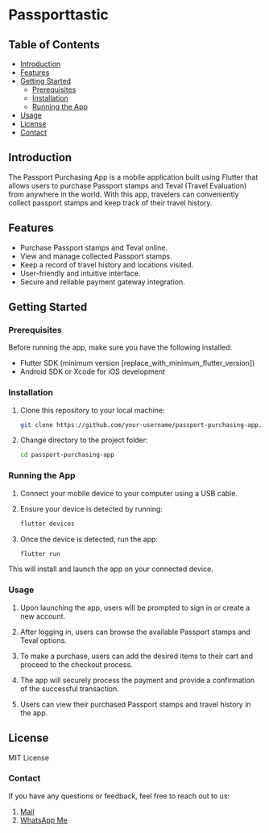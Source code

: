 # Passporttastic

<!-- ![App Screenshot](logo1.png) Replace this with a screenshot of your app -->

## Table of Contents

- [Introduction](#introduction)
- [Features](#features)
- [Getting Started](#getting-started)
  - [Prerequisites](#prerequisites)
  - [Installation](#installation)
  - [Running the App](#running-the-app)
- [Usage](#usage)
- [License](#license)
- [Contact](#contact)

## Introduction

The Passport Purchasing App is a mobile application built using Flutter that allows users to purchase Passport stamps and Teval (Travel Evaluation) from anywhere in the world. With this app, travelers can conveniently collect passport stamps and keep track of their travel history.

## Features

- Purchase Passport stamps and Teval online.
- View and manage collected Passport stamps.
- Keep a record of travel history and locations visited.
- User-friendly and intuitive interface.
- Secure and reliable payment gateway integration.

## Getting Started

### Prerequisites

Before running the app, make sure you have the following installed:

- Flutter SDK (minimum version [replace_with_minimum_flutter_version])
- Android SDK or Xcode for iOS development

### Installation

1. Clone this repository to your local machine:

   ```bash
   git clone https://github.com/your-username/passport-purchasing-app.git
2. Change directory to the project folder:

    ```bash
    cd passport-purchasing-app

### Running the App

1. Connect your mobile device to your computer using a USB cable.

2. Ensure your device is detected by running:
    ```bash
    flutter devices

3. Once the device is detected, run the app:
    ```bash 
    flutter run
This will install and launch the app on your connected device.

### Usage

1. Upon launching the app, users will be prompted to sign in or create a new account.

2. After logging in, users can browse the available Passport stamps and Teval options.

3. To make a purchase, users can add the desired items to their cart and proceed to the checkout process.

4. The app will securely process the payment and provide a confirmation of the successful transaction.

5. Users can view their purchased Passport stamps and travel history in the app.

## License
MIT License

### Contact
If you have any questions or feedback, feel free to reach out to us:

1. [Mail](lecturecs41@gmail.com)
2. [WhatsApp Me](wa.me/923166096609)